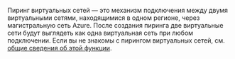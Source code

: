 Пиринг виртуальных сетей — это механизм подключения между двумя виртуальными сетями, находящимися в одном регионе, через магистральную сеть Azure. После создания пиринга две виртуальные сети будут выглядеть как одна виртуальная сеть при любом подключении. Если вы не знакомы с пирингом виртуальных сетей, см. [общие сведения об этой функции](../articles/virtual-network/virtual-network-peering-overview.md).

